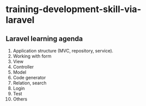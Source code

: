 # training-development-skill-via-laravel

## Laravel learning agenda

1. Application structure (MVC, repository, service).
3. Working with form
4. View
5. Controller
3. Model
2. Code generator
1. Relation, search
1. Login
1. Test
1. Others